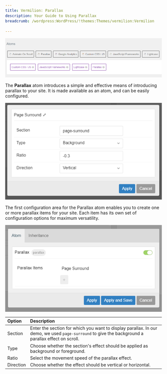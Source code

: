 ```yaml
---
title: Vermilion: Parallax
description: Your Guide to Using Parallax
breadcrumb: /wordpress:WordPress/!themes:Themes/vermilion:Vermilion

---
```


![](assets/parallax_1.png)

The **Parallax** atom introduces a simple and effective means of introducing parallax to your site. It is made available as an atom, and can be easily configured. 

![](assets/parallax_2.png)

The first configuration area for the Parallax atom enables you to create one or more parallax items for your site. Each item has its own set of configuration options for maximum versatility.

![](assets/parallax_3.png)

| Option    | Description                                                                                                                                        |
| :-----    | :-----                                                                                                                                             |
| Section   | Enter the section for which you want to display parallax. In our demo, we used `page-surround` to give the background a parallax effect on scroll. |
| Type      | Choose whether the section's effect should be applied as background or foreground.                                                                 |
| Ratio     | Select the movement speed of the parallax effect.                                                                                                  |
| Direction | Choose whether the effect should be vertical or horizontal.                                                                                        |
